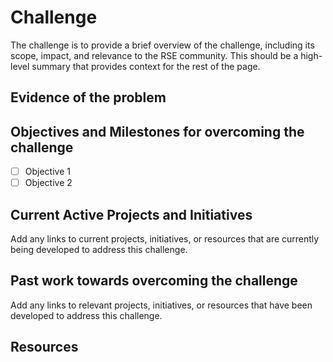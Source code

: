 # Challenge

The challenge is to provide a brief overview of the challenge, including its scope, impact, and relevance to the RSE community. This should be a high-level summary that provides context for the rest of the page.

## Evidence of the problem

## Objectives and Milestones for overcoming the challenge

- [ ] Objective 1
- [ ] Objective 2

## Current Active Projects and Initiatives

Add any links to current projects, initiatives, or resources that are currently being developed to address this challenge.

## Past work towards overcoming the challenge

Add any links to relevant projects, initiatives, or resources that have been developed to address this challenge.

## Resources
